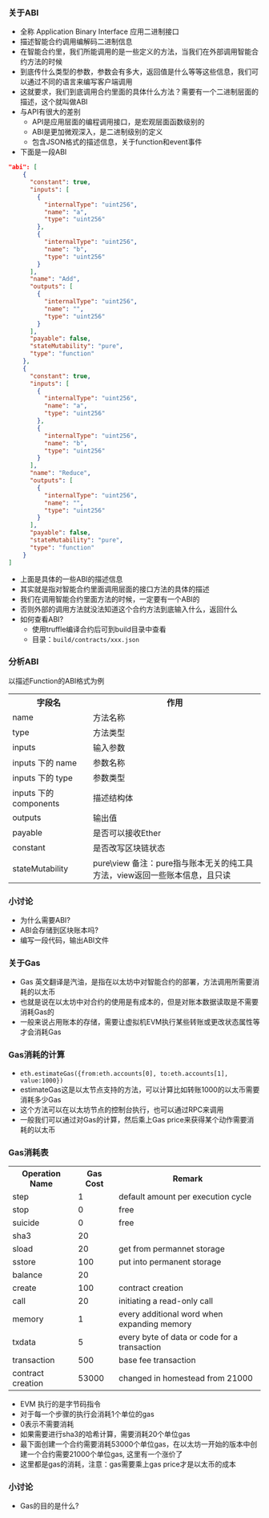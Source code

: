 ### 关于ABI

- 全称 Application Binary Interface 应用二进制接口
- 描述智能合约调用编解码二进制信息
- 在智能合约里，我们所能调用的是一些定义的方法，当我们在外部调用智能合约方法的时候
- 到底传什么类型的参数，参数会有多大，返回值是什么等等这些信息，我们可以通过不同的语言来编写客户端调用
- 这就要求，我们到底调用合约里面的具体什么方法？需要有一个二进制层面的描述，这个就叫做ABI
- 与API有很大的差别
    * API是应用层面的编程调用接口，是宏观层面函数级别的
    * ABI是更加微观深入，是二进制级别的定义
    * 包含JSON格式的描述信息，关于function和event事件
- 下面是一段ABI

```json
"abi": [
    {
      "constant": true,
      "inputs": [
        {
          "internalType": "uint256",
          "name": "a",
          "type": "uint256"
        },
        {
          "internalType": "uint256",
          "name": "b",
          "type": "uint256"
        }
      ],
      "name": "Add",
      "outputs": [
        {
          "internalType": "uint256",
          "name": "",
          "type": "uint256"
        }
      ],
      "payable": false,
      "stateMutability": "pure",
      "type": "function"
    },
    {
      "constant": true,
      "inputs": [
        {
          "internalType": "uint256",
          "name": "a",
          "type": "uint256"
        },
        {
          "internalType": "uint256",
          "name": "b",
          "type": "uint256"
        }
      ],
      "name": "Reduce",
      "outputs": [
        {
          "internalType": "uint256",
          "name": "",
          "type": "uint256"
        }
      ],
      "payable": false,
      "stateMutability": "pure",
      "type": "function"
    }
]
```

- 上面是具体的一些ABI的描述信息
- 其实就是指对智能合约里面调用层面的接口方法的具体的描述
- 我们在调用智能合约里面方法的时候，一定要有一个ABI的
- 否则外部的调用方法就没法知道这个合约方法到底输入什么，返回什么
- 如何查看ABI?
    * 使用truffle编译合约后可到build目录中查看 
    * 目录：`build/contracts/xxx.json`

### 分析ABI

以描述Function的ABI格式为例

<table>
    <tr>
        <th>字段名</th>
        <th>作用</th>
    </tr>
    <tr>
        <td>name</td>
        <td>方法名称</td>
    </tr>
    <tr>
        <td>type</td>
        <td>方法类型</td>
    </tr>
    <tr>
        <td>inputs</td>
        <td>输入参数</td>
    </tr>
    <tr>
        <td>inputs 下的 name</td>
        <td>参数名称</td>
    </tr>
    <tr>
        <td>inputs 下的 type</td>
        <td>参数类型</td>
    </tr>
    <tr>
        <td>inputs 下的 components</td>
        <td>描述结构体</td>
    </tr>
    <tr>
        <td>outputs</td>
        <td>输出值</td>
    </tr>
    <tr>
        <td>payable</td>
        <td>是否可以接收Ether</td>
    </tr>
    <tr>
        <td>constant</td>
        <td>是否改写区块链状态</td>
    </tr>
    <tr>
        <td>stateMutability</td>
        <td>pure\view 备注：pure指与账本无关的纯工具方法，view返回一些账本信息，且只读</td>
    </tr>
</table>

### 小讨论

- 为什么需要ABI?
- ABI会存储到区块账本吗?
- 编写一段代码，输出ABI文件

### 关于Gas

- Gas 英文翻译是汽油，是指在以太坊中对智能合约的部署，方法调用所需要消耗的以太币
- 也就是说在以太坊中对合约的使用是有成本的，但是对账本数据读取是不需要消耗Gas的
- 一般来说占用账本的存储，需要让虚拟机EVM执行某些转账或更改状态属性等才会消耗Gas

### Gas消耗的计算

- `eth.estimateGas({from:eth.accounts[0], to:eth.accounts[1], value:1000})`
- estimateGas这是以太节点支持的方法，可以计算比如转账1000的以太币需要消耗多少Gas
- 这个方法可以在以太坊节点的控制台执行，也可以通过RPC来调用
- 一般我们可以通过对Gas的计算，然后乘上Gas price来获得某个动作需要消耗的以太币

### Gas消耗表

<table>
    <tr>
        <th>Operation Name</th>
        <th>Gas Cost</th>
        <th>Remark</th>
    </tr>
    <tr>
        <td>step</td>
        <td>1</td>
        <td>default amount per execution cycle</td>
    </tr>
    <tr>
        <td>stop</td>
        <td>0</td>
        <td>free</td>
    </tr>
    <tr>
        <td>suicide</td>
        <td>0</td>
        <td>free</td>
    </tr>
    <tr>
        <td>sha3</td>
        <td>20</td>
        <td></td>
    </tr>
    <tr>
        <td>sload</td>
        <td>20</td>
        <td>get from permannet storage</td>
    </tr>
    <tr>
        <td>sstore</td>
        <td>100</td>
        <td>put into permanent storage</td>
    </tr>
    <tr>
        <td>balance</td>
        <td>20</td>
        <td></td>
    </tr>
    <tr>
        <td>create</td>
        <td>100</td>
        <td>contract creation</td>
    </tr>
    <tr>
        <td>call</td>
        <td>20</td>
        <td>initiating a read-only call</td>
    </tr>
    <tr>
        <td>memory</td>
        <td>1</td>
        <td>every additional word when expanding memory</td>
    </tr>
    <tr>
        <td>txdata</td>
        <td>5</td>
        <td>every byte of data or code for a transaction</td>
    </tr>
    <tr>
        <td>transaction</td>
        <td>500</td>
        <td>base fee transaction</td>
    </tr>
    <tr>
        <td>contract creation</td>
        <td>53000</td>
        <td>changed in homestead from 21000</td>
    </tr>
</table>

- EVM 执行的是字节码指令
- 对于每一个步骤的执行会消耗1个单位的gas
- 0表示不需要消耗
- 如果需要进行sha3的哈希计算，需要消耗20个单位gas
- 最下面创建一个合约需要消耗53000个单位gas，在以太坊一开始的版本中创建一个合约需要21000个单位gas, 这里有一个涨价了
- 这里都是gas的消耗，注意：gas需要乘上gas price才是以太币的成本

### 小讨论

- Gas的目的是什么?